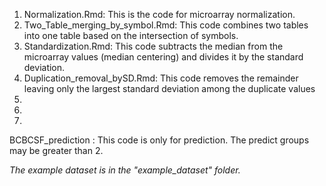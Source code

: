 
1. Normalization.Rmd: This is the code for microarray normalization.
2. Two_Table_merging_by_symbol.Rmd: This code combines two tables into one table based on the intersection of symbols.
3. Standardization.Rmd: This code subtracts the median from the microarray values (median centering) and divides it by the standard deviation.
4. Duplication_removal_bySD.Rmd: This code removes the remainder leaving only the largest standard deviation among the duplicate values
5.
6.
7.

BCBCSF_prediction : This code is only for prediction. The predict groups may be greater than 2.

*The example dataset is in the "example_dataset" folder.*
